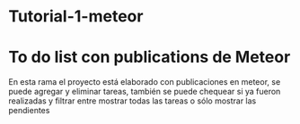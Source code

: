 # Tutorial-1-meteor
<h1> To do list con publications de Meteor</h1>
En esta rama el proyecto está elaborado con publicaciones en meteor,
se puede agregar y eliminar tareas,
también se puede chequear si ya fueron realizadas
y filtrar entre mostrar todas las tareas o sólo mostrar las pendientes
